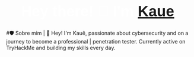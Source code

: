 <h1 align="center" style="font-family: 'Impact', sans-serif; color: white; font-size: 40px;">Hey there! 👋 I'm <a href=""><bold>Kaue</bold></a>.</h1>

#🛡️ Sobre mim
| 👋 Hey! I'm Kauê, passionate about cybersecurity and on a journey to become a professional 
|    penetration tester. Currently active on TryHackMe and building my skills every day.



